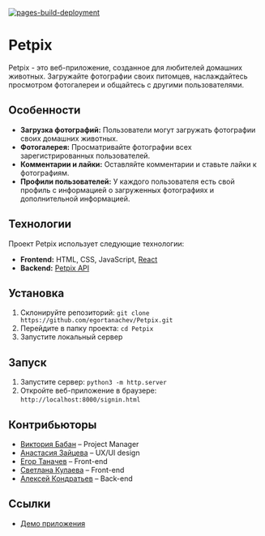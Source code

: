 [![pages-build-deployment](https://github.com/egortanachev/Petpix/actions/workflows/pages/pages-build-deployment/badge.svg)](https://github.com/egortanachev/Petpix/actions/workflows/pages/pages-build-deployment)

# Petpix

Petpix - это веб-приложение, созданное для любителей домашних животных. Загружайте фотографии своих питомцев, наслаждайтесь просмотром фотогалереи и общайтесь с другими пользователями.

## Особенности

- **Загрузка фотографий:** Пользователи могут загружать фотографии своих домашних животных.
- **Фотогалерея:** Просматривайте фотографии всех зарегистрированных пользователей.
- **Комментарии и лайки:** Оставляйте комментарии и ставьте лайки к фотографиям.
- **Профили пользователей:** У каждого пользователя есть свой профиль с информацией о загруженных фотографиях и дополнительной информацией.

## Технологии

Проект Petpix использует следующие технологии:

- **Frontend:** HTML, CSS, JavaScript, [React](https://github.com/Ras-svet/petpix-react)
- **Backend:** [Petpix API](https://github.com/Anpanman4/petpix-api)

## Установка

1. Склонируйте репозиторий: `git clone https://github.com/egortanachev/Petpix.git`
2. Перейдите в папку проекта: `cd Petpix`
3. Запустите локальный сервер

## Запуск

1. Запустите сервер: `python3 -m http.server`
2. Откройте веб-приложение в браузере: `http://localhost:8000/signin.html`

## Контрибьюторы
- [Виктория Бабан](https://github.com/ViktoriiaBaban) – Project Manager
- [Анастасия Зайцева](https://github.com/chiclassie) – UX/UI design
- [Егор Таначев](https://github.com/egortanachev) – Front-end
- [Светлана Кулаева](https://github.com/Ras-svet) – Front-end
- [Алексей Кондратьев](https://github.com/Anpanman4) – Back-end


## Ссылки

- [Демо приложения](https://egortanachev.github.io/Petpix/)
